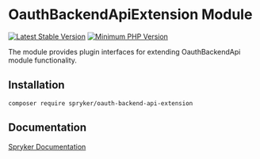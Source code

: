 # OauthBackendApiExtension Module
[![Latest Stable Version](https://poser.pugx.org/spryker/oauth-backend-api-extension/v/stable.svg)](https://packagist.org/packages/spryker/oauth-backend-api-extension)
[![Minimum PHP Version](https://img.shields.io/badge/php-%3E%3D%208.2-8892BF.svg)](https://php.net/)

The module provides plugin interfaces for extending OauthBackendApi module functionality.

## Installation

```
composer require spryker/oauth-backend-api-extension
```

## Documentation

[Spryker Documentation](https://docs.spryker.com)
